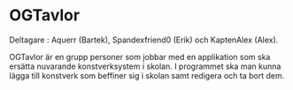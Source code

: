 # OGTavlor

Deltagare : Aquerr (Bartek), Spandexfriend0 (Erik) och KaptenAlex (Alex).

OGTavlor är en grupp personer som jobbar med en applikation som ska ersätta nuvarande konstverksystem i skolan. I programmet ska man kunna lägga till konstverk som beffiner sig i skolan samt redigera och ta bort dem.
